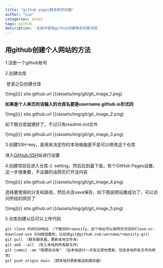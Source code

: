 ```yaml
---
title: "github pages静态网页创建"
author: "Luo"
categories: notes
tags: github
description: '注册并使用github创建静态页面流程'
---
```


## 用github创建个人网站的方法

1.注册一个github账号

2.创建仓库

​	登录之后创建仓库

![img]({{ site.github.url }}/assets/img/git/git_image_1.png)

**如果是个人单页的话输入的仓库名要是username.github.io形式的**

![img]({{ site.github.url }}/assets/img/git/git_image_2.png)

如下图仓库就建好了，不过只有readme.md文件

![img]({{ site.github.url }}/assets/img/git/git_image_3.png)

3.创建SSH-key，是用来决定你的本地电脑是不是可以修改这个仓库

进入[GitHub:SSH](https://help.github.com/articles/connecting-to-github-with-ssh/%E7%BD%91)站进行设置

4.创建项目后进入仓库-》setting，然后拉到最下面，有个GitHub Pages设置，这一步很重要，不设置的话网页打开没内容

![img]({{ site.github.url }}/assets/img/git/git_image_4.png)

选择要使用的分支和路径，然后点击save保存，如下图说明设置成功了，可以访问所给的网页了

![img]({{ site.github.url }}/assets/img/git/git_image_5.png)

5.仓库创建以后可以上传代码

```
git clone 你的SSH地址 （下载你的reposity，这个地址可以用网页浏览的Clone-or-Download-use SSH按钮看到，比如说git@github.com:uername/reposity.git）
git pull （联系服务器，更新本地文件夹）
git add --all （写入本地的所有新文件）
git commit -am "随便说点啥" （在本地进行一次有记录地更新，包括本地所有文件的修改）
git push origin main （把本地的更新推送到服务器）
```

